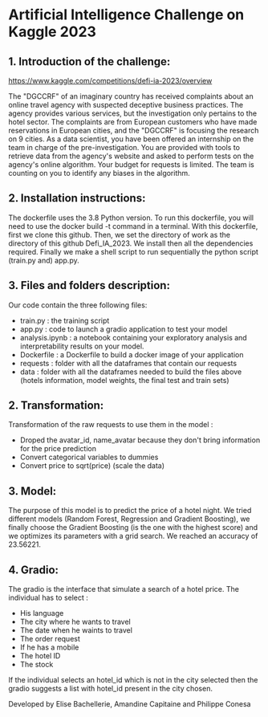 # Artificial Intelligence Challenge on Kaggle 2023

## 1. Introduction of the challenge:

https://www.kaggle.com/competitions/defi-ia-2023/overview

The "DGCCRF" of an imaginary country has received complaints about an online travel agency with suspected deceptive business practices. The agency provides various services, but the investigation only pertains to the hotel sector. The complaints are from European customers who have made reservations in European cities, and the "DGCCRF" is focusing the research on 9 cities. As a data scientist, you have been offered an internship on the team in charge of the pre-investigation. You are provided with tools to retrieve data from the agency's website and asked to perform tests on the agency's online algorithm. Your budget for requests is limited. The team is counting on you to identify any biases in the algorithm.

## 2. Installation instructions:

The dockerfile uses the 3.8 Python version. To run this dockerfile, you will need to use the docker build -t command in a terminal. With this dockerfile, first we clone this github. Then, we set the directory of work as the directory of this github Defi_IA_2023. We install then all the dependencies required. Finally we make a shell script to run sequentially the python script (train.py and) app.py.

## 3. Files and folders description:

Our code contain the three following files:
* train.py : the training script
* app.py : code to launch a gradio application to test your model
* analysis.ipynb : a notebook containing your exploratory analysis and interpretability results on your model.
* Dockerfile : a Dockerfile to build a docker image of your application
* requests : folder with all the dataframes that contain our requests 
* data : folder with all the dataframes needed to build the files above (hotels information, model weights, the final test and train sets)

## 2. Transformation:

Transformation of the raw requests to use them in the model :
- Droped the avatar_id, name_avatar because they don't bring information for the price prediction
- Convert categorical variables to dummies
- Convert price to sqrt(price) (scale the data)

## 3. Model:

The purpose of this model is to predict the price of a hotel night. We tried different models (Random Forest, Regression and Gradient Boosting), we finally choose the Gradient Boosting (is the one with the highest score) and we optimizes its parameters with a grid search. 
We reached an accuracy of 23.56221.

## 4. Gradio:

The gradio is the interface that simulate a search of a hotel price. The individual has to select :
- His language 
- The city where he wants to travel
- The date when he waints to travel
- The order request
- If he has a mobile
- The hotel ID
- The stock

If the individual selects an hotel_id which is not in the city selected then the gradio suggests a list with hotel_id present in the city chosen.


Developed by Elise Bachellerie, Amandine Capitaine and Philippe Conesa
